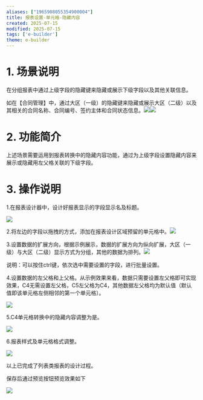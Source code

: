 ```yaml
---
aliases: ["1965908055354900004"]
title: 报表设置-单元格-隐藏内容
created: 2025-07-15
modified: 2025-07-15
tags: ['e-builder']
theme: e-builder
---
```


# 1. 场景说明

在分组报表中通过上级字段的隐藏键来隐藏或展示下级字段以及其他关联信息。

如在【合同管理】中，通过大区（一级）的隐藏键来隐藏或展示大区（二级）以及其相关的合同名称、合同编号、签约主体和合同状态信息。![](e52d5b0b0ab9e25a0d0cbb074ca45c13.jpg)![](af8d74facdc1dd837e0eaa27d0249e4e.jpg)

# 2. 功能简介

上述场景需要运用到报表转换中的隐藏内容功能，通过为上级字段设置隐藏内容来展示或隐藏用左父格关联的下级字段。

# 3. 操作说明

1.在报表设计器中，设计好报表显示的字段显示名及标题。

![](faea4e1b52c58ec48f0e6fd78786eb0e.jpg)

2.将左边的字段以拖拽的方式，添加在报表设计区域预留的单元格中。![](f6f7ca72ccdfc7e76779e6e5fbe77455.jpg)

3.设置数据的扩展方向，根据示例展示，数据的扩展方向为纵向扩展，大区（一级）与大区（二级）显示方式为分组，其他的数据为排列。![](44abe7a2b9ae49e221ca9c0794752fc6.jpg)

说明：可以按住ctrl键，依次选中需要设置的字段，进行批量设置。

4.设置数据的左父格和上父格。从示例效果来看，数据只需要设置左父格即可实现效果，C4无需设置左父格，C5左父格为C4，其他数据左父格均为默认值（默认值即该单元格左侧相邻的第一个单元格）。

![](514e4496bfa4b37496eb21ab83614181.jpg)

5.C4单元格转换中的隐藏内容调整为是。

![](252d81c793ac04fbc9dc465afa25b53d.jpg)

6.报表样式及单元格格式调整。

![](659324e01a1f5093928b618161c3922d.jpg)

以上已完成了列表类报表的设计过程。

保存后通过预览按钮预览效果如下

![](8559f2b5adbb57d164e47a38485e098e.jpg)